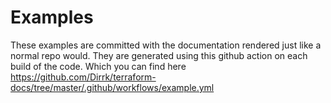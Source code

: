 # Examples

These examples are committed with the documentation rendered just like a normal repo would.  They are generated using this github action on each build of the code.  Which you can find here https://github.com/Dirrk/terraform-docs/tree/master/.github/workflows/example.yml
